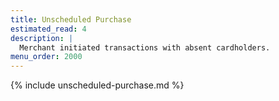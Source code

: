 ```yaml
---
title: Unscheduled Purchase
estimated_read: 4
description: |
  Merchant initiated transactions with absent cardholders.
menu_order: 2000
---
```


{% include unscheduled-purchase.md %}
